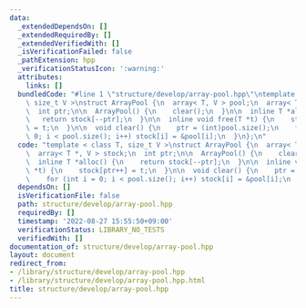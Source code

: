 ```yaml
---
data:
  _extendedDependsOn: []
  _extendedRequiredBy: []
  _extendedVerifiedWith: []
  _isVerificationFailed: false
  _pathExtension: hpp
  _verificationStatusIcon: ':warning:'
  attributes:
    links: []
  bundledCode: "#line 1 \"structure/develop/array-pool.hpp\"\ntemplate < class T,\
    \ size_t V >\nstruct ArrayPool {\n  array< T, V > pool;\n  array< T *, V > stock;\n\
    \  int ptr;\n\n  ArrayPool() {\n    clear();\n  }\n\n  inline T *alloc() {\n \
    \   return stock[--ptr];\n  }\n\n  inline void free(T *t) {\n    stock[ptr++]\
    \ = t;\n  }\n\n  void clear() {\n    ptr = (int)pool.size();\n    for (int i =\
    \ 0; i < pool.size(); i++) stock[i] = &pool[i];\n  }\n};\n"
  code: "template < class T, size_t V >\nstruct ArrayPool {\n  array< T, V > pool;\n\
    \  array< T *, V > stock;\n  int ptr;\n\n  ArrayPool() {\n    clear();\n  }\n\n\
    \  inline T *alloc() {\n    return stock[--ptr];\n  }\n\n  inline void free(T\
    \ *t) {\n    stock[ptr++] = t;\n  }\n\n  void clear() {\n    ptr = (int)pool.size();\n\
    \    for (int i = 0; i < pool.size(); i++) stock[i] = &pool[i];\n  }\n};\n"
  dependsOn: []
  isVerificationFile: false
  path: structure/develop/array-pool.hpp
  requiredBy: []
  timestamp: '2022-08-27 15:55:50+09:00'
  verificationStatus: LIBRARY_NO_TESTS
  verifiedWith: []
documentation_of: structure/develop/array-pool.hpp
layout: document
redirect_from:
- /library/structure/develop/array-pool.hpp
- /library/structure/develop/array-pool.hpp.html
title: structure/develop/array-pool.hpp
---
```

